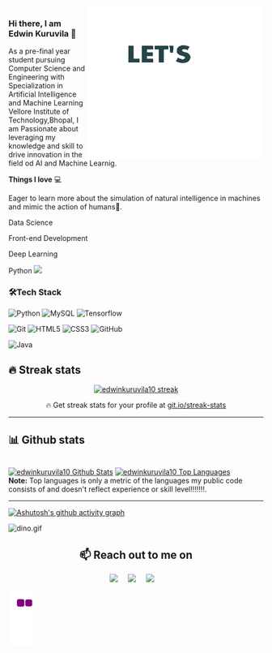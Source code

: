 <img align="right" src="code.gif" alt="Coder GIF" width="350" height="300">


### Hi there, I am Edwin Kuruvila 👋
As a pre-final year student pursuing Computer Science and Engineering  with Specialization in Artificial Intelligence and Machine Learning Vellore Institute of Technology,Bhopal, I am Passionate about leveraging my knowledge and skill to drive innovation in the field od AI and Machine Learnig.


 **Things I love** 💻

Eager to learn more about the simulation of natural intelligence in machines and mimic the action of humans🤖.

Data Science

Front-end Development

Deep Learning

Python <img src="https://media.giphy.com/media/WUlplcMpOCEmTGBtBW/giphy.gif" width="30">

### 🛠**Tech Stack**


![Python](https://img.shields.io/badge/-Python-000000?style=flat&logo=python)
![MySQL](https://img.shields.io/badge/-MySQL-000000?style=flat&logo=MySQL)
![Tensorflow](https://img.shields.io/badge/-Tensorflow-000000?style=flat&logo=tensorflow)


![Git](https://img.shields.io/badge/-Git-000000?style=flat&logo=git&logoColor=F05032)
![HTML5](https://img.shields.io/badge/-HTML5-000000?style=flat&logo=HTML5)
![CSS3](https://img.shields.io/badge/-CSS3-000000?style=flat&logo=CSS3)
![GitHub](https://img.shields.io/badge/-GitHub-000000?style=flat&logo=github&logoColor=FFFFFF)

![Java](https://img.shields.io/badge/-Java-000000?style=flat&logo=JAVA)

## 🔥 Streak stats

<!-- GitHub Readme Streak Stats - https://github.com/DenverCoder1/github-readme-streak-stats -->
<p align="center">
  <a href="https://github.com/edwinkuruvila10/">
    <img title="🔥 Get streak stats for your profile at git.io/streak-stats" alt="edwinkuruvila10 streak" src="https://github-readme-streak-stats.herokuapp.com/?user=edwinkuruvila10&theme=monokai-metallian&hide_border=true"/>
  </a>
  <p align="center">🔥 Get streak stats for your profile at <a href="https://git.io/streak-stats">git.io/streak-stats</a></p>
</p>

---


## 📊 Github stats

  
  <br/>
    <a href="https://github.com/anuraghazra/github-readme-stats"><img alt="edwinkuruvila10 Github Stats" src="https://denvercoder1-github-readme-stats.vercel.app/api/?username=edwinkuruvila10&show_icons=true&count_private=true&theme=react&hide_border=true&bg_color=1F222E&title_color=F85D7F&icon_color=F8D866" width=50% height="192px"/></a>
  <a href="https://github.com/anuraghazra/github-readme-stats"><img alt="edwinkuruvila10 Top Languages" src="https://github-readme-stats.vercel.app/api/top-langs/?username=edwinkuruvila10&langs_count=8&layout=compact&theme=react&hide_border=true&bg_color=1F222E&title_color=F85D7F&icon_color=F8D866&hide=Jupyter%20Notebook"  height="192px"/></a>
  <br/>
  <b>Note:</b> Top languages is only a metric of the languages my public code consists of and doesn't reflect experience or skill level!!!!!!!.

---
[![Ashutosh's github activity graph](https://github-readme-activity-graph.vercel.app/graph?username=edwinkuruvila10&theme=nightowl)](https://github.com/ashutosh00710/github-readme-activity-graph)

<img data-target="animated-image.replacedImage" alt="dino.gif" class="AnimatedImagePlayer-animatedImage" src="https://github.com/saadeghi/saadeghi/raw/master/dino.gif" style="display: block; opacity: 1;">




 <h2 align="center">📫 Reach out to me on</h2>
  <p align="center">
    <a target="_blank"href="https://www.linkedin.com/in/edwinkuruvila"><img src="https://img.shields.io/badge/linkedin-%230077B5.svg?&style=for-the-badge&logo=linkedin&logoColor=white" /></a>&nbsp;&nbsp;&nbsp;&nbsp;
    <a target="_blank"href="https://twitter.com/Edwin_Kuruvilaa"><img src="https://img.shields.io/badge/twitter-%231DA1F2.svg?&style=for-the-badge&logo=twitter&logoColor=white" /></a>&nbsp;&nbsp;&nbsp;&nbsp;
    <a href="mailto:edwinkuruvila089@gmail.com?subject=Hey%20Edwin,%20From%20Github"><img src="https://img.shields.io/badge/gmail-%23D14836.svg?&style=for-the-badge&logo=gmail&logoColor=white" /></a>&nbsp;&nbsp;&nbsp;&nbsp;

</p>

![snake gif](https://github.com/edwinkuruvila10/edwinkuruvila10/blob/output/github-contribution-grid-snake.gif)

